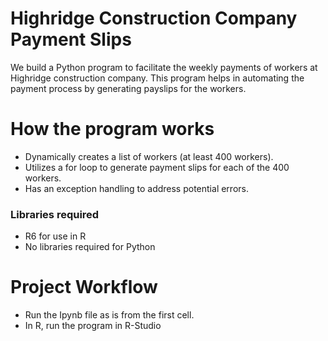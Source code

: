 # Highridge Construction Company Payment Slips 
We build a Python program to facilitate the weekly payments of workers at Highridge construction company.
This program helps in automating the payment process by generating payslips for the workers.

# How the program works
* Dynamically creates a list of workers (at least 400 workers).
* Utilizes a for loop to generate payment slips for each of the 400 workers.
* Has an exception handling to address potential errors.

### Libraries required
* R6 for use in R
* No libraries required for Python

# Project Workflow
* Run the Ipynb file as is from the first cell.
* In R, run the program in R-Studio
